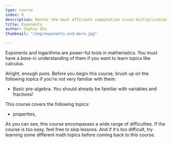```yaml
---
type: course
index: 0
description: Master the most efficient computation since multiplication!
title: Exponents
author: Sophia Zhu
thumbnail: "/img/exponents-and-more.jpg"

---
```

Exponents and logarithms are *power*-ful tools in mathematics. You must have a *base*-ic understanding of them if you want to learn topics like calculus.

Alright, enough puns. Before you begin this course, brush up on the following topics if you're not very familiar with them:

- Basic pre-algebra. You should already be familiar with variables and fractions! 

This course covers the following topics:
- properties, 

As you can see, this course encompasses a wide range of difficulties. If the course is too easy, feel free to skip lessons. And if it's too difficult, try learning some different math topics before coming back to this course. 
<!--stackedit_data:
eyJoaXN0b3J5IjpbLTMyNjU4NTI4NCwyMDU4NzM2NDIwLC00Mj
U3OTE3ODYsLTIwMDE2NjM4MzgsMTA4NTAyOTU3NV19
-->